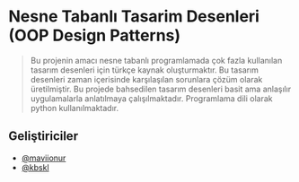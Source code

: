 # Nesne Tabanlı Tasarim Desenleri (OOP Design Patterns)
>Bu projenin amacı nesne tabanlı programlamada çok fazla kullanılan tasarım desenleri için türkçe kaynak oluşturmaktır. Bu tasarım desenleri zaman içerisinde karşılaşılan sorunlara çözüm olarak üretilmiştir. Bu projede bahsedilen tasarım desenleri basit ama anlaşılır uygulamalarla anlatılmaya çalışılmaktadır. Programlama dili olarak python kullanılmaktadır.

## Geliştiriciler
* [@maviionur](https://github.com/maviionur)
* [@kbskl](https://github.com/kbskl)
